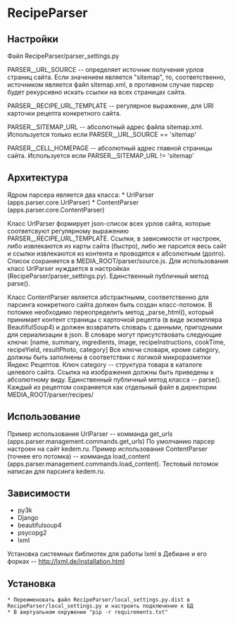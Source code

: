# RecipeParser

Настройки
------------

Файл RecipeParser/parser_settings.py

PARSER__URL_SOURCE -- определяет источник получения урлов страниц сайта. Если значением является "sitemap", то, соответственно, источником является файл sitemap.xml, в противном случае парсер будет рекурсивно искать ссылки на всех страницах сайта.

PARSER__RECIPE_URL_TEMPLATE -- регулярное выражение, для URI карточки рецепта конкретного сайта.

PARSER__SITEMAP_URL -- абсолютный адрес файла sitemap.xml. Используется только если PARSER__URL_SOURCE == 'sitemap'

PARSER__CELL_HOMEPAGE -- абсолютный адрес главной страницы сайта. Используется если PARSER__SITEMAP_URL != 'sitemap'


Архитектура
------------

Ядром парсера является два класса:
    * UrlParser (apps.parser.core.UrlParser)
    * ContentParser (apps.parser.core.ContentParser)

Класс UrlParser формирует json-список всех урлов сайта, которые соответсвуют регулярному выражению PARSER__RECIPE_URL_TEMPLATE. Ссылки, в зависимости от настроек, либо извлекаются из карты сайта (быстро), либо же парсится весь сайт и ссылки извлекаются из контента и проводятся к абсолютным (долго). Список сохраняется в MEDIA_ROOT/parser/source.js.
Для использования класс UrlParser нуждается в настройках (RecipeParser/parser_settings.py).
Единственный публичный метод parse().

Класс ContentParser является абстрактнымм, соответственно для парсинга конкретного сайта должен быть создан класс-потомок. В потомке необходимо переопределить метод _parse_html(), который принимает контент страницы с карточкой рецепта (в виде экземпляра BeautifulSoup4) и должен возвратить словарь с данными, пригодными для сериализации в json. В словаре могут присутствовать следующие ключи:
[name, summary, ingredients, image, recipeInstructions, cookTime, recipeYield, resultPhoto, category]
Все ключи словаря, кроме category, должны быть заполнены в соответствии с логикой микроразметки Яндекс Рецептов.
Ключ category -- структура товара в каталоге целевого сайта. Ссылка на изображения должны быть приведены к абсолютному виду.
Единственный публичный метод класса -- parse().
Каждый из рецептом сохраняется как отдельный файл в директории MEDIA_ROOT/parser/recipes/


Использование
------------

Пример использования UrlParser -- комманда get_urls (apps.parser.management.commands.get_urls) По умолчанию парсер настроен на сайт kedem.ru.
Пример использования ContentParser (точнее его потомка) -- комманда load_content (apps.parser.management.commands.load_content). Тестовый потомок написан для парсинга kedem.ru.

Зависимости
------------

* py3k
* Django
* beautifulsoup4
* psycopg2
* lxml

Установка системных библиотек для работы lxml в Дебиане и его форках -- http://lxml.de/installation.html


Установка
------------

    * Переименовать файл RecipeParser/local_settings.py.dist в RecipeParser/local_settings.py и настроить подключение к БД
    * В виртуальном окружении "pip -r requirements.txt"